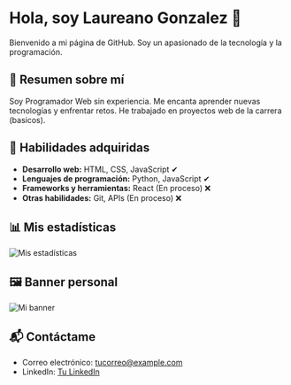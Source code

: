 # Hola, soy Laureano Gonzalez 👋

Bienvenido a mi página de GitHub. Soy un apasionado de la tecnología y la programación.

## 💼 Resumen sobre mí

Soy Programador Web sin experiencia. Me encanta aprender nuevas tecnologías y enfrentar retos. He trabajado en proyectos web de la carrera (basicos).

## 🔧 Habilidades adquiridas

- **Desarrollo web:** HTML, CSS, JavaScript ✔
- **Lenguajes de programación:** Python, JavaScript ✔
- **Frameworks y herramientas:** React (En proceso) ❌
- **Otras habilidades:** Git, APIs (En proceso) ❌

## 📊 Mis estadísticas

![Mis estadísticas](https://github-readme-stats.vercel.app/api?username=LaureanoDev18&show_icons=true&count_private=true&hide_title=true)

## 🖼️ Banner personal

![Mi banner]([https://link_de_tu_banner_imagen](https://www.google.com/url?sa=i&url=https%3A%2F%2Fes.vecteezy.com%2Farte-vectorial%2F6362890-programacion-y-desarrollo-de-software-pagina-web-banner-programa-codigo-en-pantalla-dispositivo-desarrollo-de-software-codificacion-proceso-concepto&psig=AOvVaw21rUtlK9hleTHCmmbV0dRA&ust=1736532181200000&source=images&cd=vfe&opi=89978449&ved=2ahUKEwifmtfPnOmKAxUmWbgEHbk_CjwQjRx6BAgAEBk))

## 📬 Contáctame

- Correo electrónico: [tucorreo@example.com](mailto:tucorreo@example.com)
- LinkedIn: [Tu LinkedIn](https://linkedin.com/in/tu-usuario)

